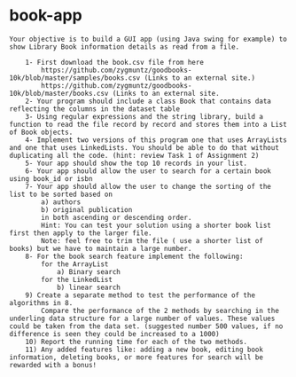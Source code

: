 # book-app

    Your objective is to build a GUI app (using Java swing for example) to show Library Book information details as read from a file.

        1- First download the book.csv file from here
            https://github.com/zygmuntz/goodbooks-10k/blob/master/samples/books.csv (Links to an external site.)
            https://github.com/zygmuntz/goodbooks-10k/blob/master/books.csv (Links to an external site.
        2- Your program should include a class Book that contains data reflecting the columns in the dataset table
        3- Using regular expressions and the string library, build a function to read the file record by record and stores them into a List of Book objects.
        4- Implement two versions of this program one that uses ArrayLists and one that uses LinkedLists. You should be able to do that without duplicating all the code. (hint: review Task 1 of Assignment 2)
        5- Your app should show the top 10 records in your list.
        6- Your app should allow the user to search for a certain book using book_id or isbn
        7- Your app should allow the user to change the sorting of the list to be sorted based on
            a) authors
            b) original publication
            in both ascending or descending order.
            Hint: You can test your solution using a shorter book list first then apply to the larger file.
            Note: feel free to trim the file ( use a shorter list of books) but we have to maintain a large number.
        8- For the book search feature implement the following:
            for the ArrayList
                a) Binary search
            for the LinkedList
                b) linear search
        9) Create a separate method to test the performance of the algorithms in 8.
            Compare the performance of the 2 methods by searching in the underling data structure for a large number of values. These values could be taken from the data set. (suggested number 500 values, if no difference is seen they could be increased to a 1000)
        10) Report the running time for each of the two methods.
        11) Any added features like: adding a new book, editing book information, deleting books, or more features for search will be rewarded with a bonus! 
